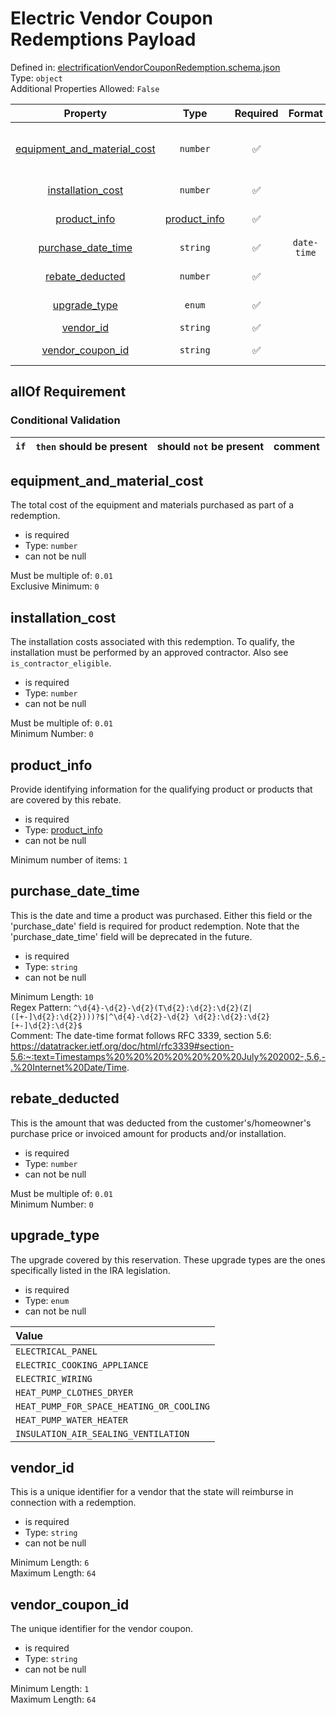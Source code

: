 



# Electric Vendor Coupon Redemptions Payload
  
Defined in: [electrificationVendorCouponRedemption.schema.json](https://ira-rebates.labworks.org/schemas/electrificationVendorCouponRedemption)  
Type: `object`  
Additional Properties Allowed: `False`  
  

|Property|Type|Required|Format|Title|
| :---: | :---: | :---: | :---: | :---: |
|[equipment_and_material_cost](#equipment_and_material_cost)|`number`|:white_check_mark:||Equipment and material cost|
|[installation_cost](#installation_cost)|`number`|:white_check_mark:||Installation cost|
|[product_info](#product_info)|[product_info](product_info.md)|:white_check_mark:||Product Info|
|[purchase_date_time](#purchase_date_time)|`string`|:white_check_mark:|`date-time`|Purchase date-time|
|[rebate_deducted](#rebate_deducted)|`number`|:white_check_mark:||Rebate deducted|
|[upgrade_type](#upgrade_type)|`enum`|:white_check_mark:||Upgrade type|
|[vendor_id](#vendor_id)|`string`|:white_check_mark:||Vendor id|
|[vendor_coupon_id](#vendor_coupon_id)|`string`|:white_check_mark:||Vendor coupon id|
  

## allOf Requirement
  

### Conditional Validation
  

|`if`|`then` should be present|should `not` be present|comment|
| :---: | :---: | :---: | :---: |

## equipment_and_material_cost
  
The total cost of the equipment and materials purchased as part of a redemption.  
  

- is required
- Type: `number`
- can not be null
  
Must be multiple of: `0.01`  
Exclusive Minimum: `0`
## installation_cost
  
The installation costs associated with this redemption. To qualify, the installation must be performed by an approved contractor. Also see `is_contractor_eligible`.  
  

- is required
- Type: `number`
- can not be null
  
Must be multiple of: `0.01`  
Minimum Number: `0`
## product_info
  
Provide identifying information for the qualifying product or products that are covered by this rebate.  
  

- is required
- Type: [product_info](product_info.md)
- can not be null
  
Minimum number of items: `1`
## purchase_date_time
  
This is the date and time a product was purchased. Either this field or the 'purchase_date' field is required for product redemption. Note that the 'purchase_date_time' field will be deprecated in the future.  
  

- is required
- Type: `string`
- can not be null
  
Minimum Length: `10`  
Regex Pattern: `^\d{4}-\d{2}-\d{2}(T\d{2}:\d{2}:\d{2}(Z|([+-]\d{2}:\d{2})))?$|^\d{4}-\d{2}-\d{2} \d{2}:\d{2}:\d{2}[+-]\d{2}:\d{2}$`  
Comment: The date-time format follows RFC 3339, section 5.6:  https://datatracker.ietf.org/doc/html/rfc3339#section-5.6:~:text=Timestamps%20%20%20%20%20%20%20July%202002-,5.6,-.%20Internet%20Date/Time.
## rebate_deducted
  
This is the amount that was deducted from the customer's/homeowner's purchase price or invoiced amount for products and/or installation.  
  

- is required
- Type: `number`
- can not be null
  
Must be multiple of: `0.01`  
Minimum Number: `0`
## upgrade_type
  
The upgrade covered by this reservation. These upgrade types are the ones specifically listed in the IRA legislation.  
  

- is required
- Type: `enum`
- can not be null
  

|Value|
| :--- |
|`ELECTRICAL_PANEL`|
|`ELECTRIC_COOKING_APPLIANCE`|
|`ELECTRIC_WIRING`|
|`HEAT_PUMP_CLOTHES_DRYER`|
|`HEAT_PUMP_FOR_SPACE_HEATING_OR_COOLING`|
|`HEAT_PUMP_WATER_HEATER`|
|`INSULATION_AIR_SEALING_VENTILATION`|

## vendor_id
  
This is a unique identifier for a vendor that the state will reimburse in connection with a redemption.  
  

- is required
- Type: `string`
- can not be null
  
Minimum Length: `6`  
Maximum Length: `64`
## vendor_coupon_id
  
The unique identifier for the vendor coupon.  
  

- is required
- Type: `string`
- can not be null
  
Minimum Length: `1`  
Maximum Length: `64`
